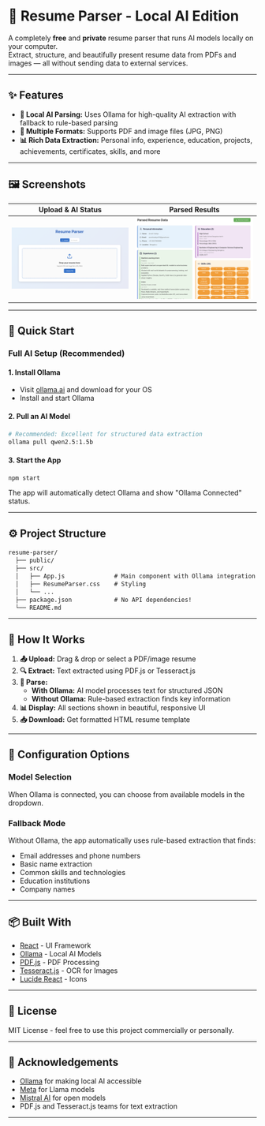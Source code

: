 # 📄 Resume Parser - Local AI Edition

A completely **free** and **private** resume parser that runs AI models locally on your computer.  
Extract, structure, and beautifully present resume data from PDFs and images — all without sending data to external services.

---

## ✨ Features

- **🤖 Local AI Parsing:** Uses Ollama for high-quality AI extraction with fallback to rule-based parsing
- **📁 Multiple Formats:** Supports PDF and image files (JPG, PNG)
- **📊 Rich Data Extraction:** Personal info, experience, education, projects, achievements, certificates, skills, and more

---

## 🖼️ Screenshots

| Upload & AI Status               | Parsed Results                |
|:--------------------------------:|:-----------------------------:|
| ![Upload Screen](public/photo1.png) | ![Parsed Results](public/photo2.png) |

---

## 🚀 Quick Start

###  Full AI Setup (Recommended)

#### 1. Install Ollama
- Visit [ollama.ai](https://ollama.ai) and download for your OS
- Install and start Ollama

#### 2. Pull an AI Model
```bash
# Recommended: Excellent for structured data extraction
ollama pull qwen2.5:1.5b
```

#### 3. Start the App
```bash
npm start
```

The app will automatically detect Ollama and show "Ollama Connected" status.

---

## ⚙️ Project Structure

```
resume-parser/
  ├── public/
  ├── src/
  │   ├── App.js              # Main component with Ollama integration
  │   ├── ResumeParser.css    # Styling
  │   └── ...
  ├── package.json            # No API dependencies!
  └── README.md
```

---

## 🧠 How It Works

1. **📤 Upload:** Drag & drop or select a PDF/image resume
2. **🔍 Extract:** Text extracted using PDF.js or Tesseract.js
3. **🤖 Parse:** 
   - **With Ollama:** AI model processes text for structured JSON
   - **Without Ollama:** Rule-based extraction finds key information
4. **📊 Display:** All sections shown in beautiful, responsive UI
5. **📥 Download:** Get formatted HTML resume template

---

## 🔧 Configuration Options

### Model Selection
When Ollama is connected, you can choose from available models in the dropdown.

### Fallback Mode
Without Ollama, the app automatically uses rule-based extraction that finds:
- Email addresses and phone numbers
- Basic name extraction
- Common skills and technologies
- Education institutions
- Company names

---

## 📦 Built With

- [React](https://reactjs.org/) - UI Framework
- [Ollama](https://ollama.ai/) - Local AI Models
- [PDF.js](https://mozilla.github.io/pdf.js/) - PDF Processing
- [Tesseract.js](https://tesseract.projectnaptha.com/) - OCR for Images
- [Lucide React](https://lucide.dev/) - Icons

---

## 📄 License

MIT License - feel free to use this project commercially or personally.

---

## 🙏 Acknowledgements

- [Ollama](https://ollama.ai/) for making local AI accessible
- [Meta](https://llama.meta.com/) for Llama models
- [Mistral AI](https://mistral.ai/) for open models
- PDF.js and Tesseract.js teams for text extraction

---